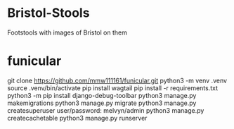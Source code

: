 # Bristol-Stools
Footstools with images of Bristol on them
# funicular

git clone https://github.com/mmw111161/funicular.git
python3 -m venv .venv
source .venv/bin/activate
pip install wagtail
pip install -r requirements.txt 
python3 -m pip install django-debug-toolbar
python3 manage.py makemigrations
python3 manage.py migrate
python3 manage.py createsuperuser
user/password: melvyn/admin
python3 manage.py createcachetable
python3 manage.py runserver
